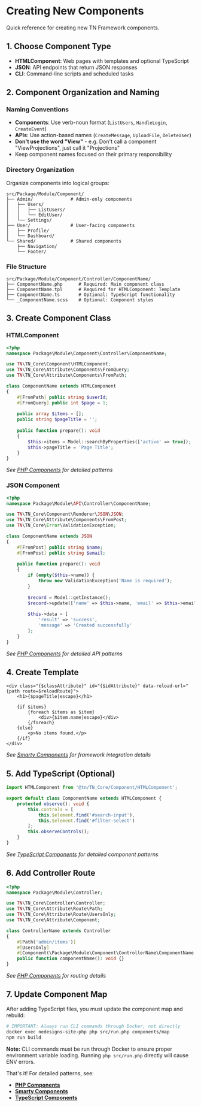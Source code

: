 # Creating New Components

Quick reference for creating new TN Framework components.

## 1. Choose Component Type

- **HTMLComponent**: Web pages with templates and optional TypeScript
- **JSON**: API endpoints that return JSON responses  
- **CLI**: Command-line scripts and scheduled tasks

## 2. Component Organization and Naming

### Naming Conventions
- **Components**: Use verb-noun format (`ListUsers`, `HandleLogin`, `CreateEvent`)
- **APIs**: Use action-based names (`CreateMessage`, `UploadFile`, `DeleteUser`)
- **Don't use the word "View"** - e.g. Don't call a component "ViewProjections", just call it "Projections"
- Keep component names focused on their primary responsibility

### Directory Organization
Organize components into logical groups:

```
src/Package/Module/Component/
├── Admin/              # Admin-only components
│   ├── Users/
│   │   ├── ListUsers/
│   │   └── EditUser/
│   └── Settings/
├── User/               # User-facing components  
│   ├── Profile/
│   └── Dashboard/
└── Shared/             # Shared components
    ├── Navigation/
    └── Footer/
```

### File Structure
```
src/Package/Module/Component/Controller/ComponentName/
├── ComponentName.php      # Required: Main component class
├── ComponentName.tpl      # Required for HTMLComponent: Template  
├── ComponentName.ts       # Optional: TypeScript functionality
└── _ComponentName.scss    # Optional: Component styles
```

## 3. Create Component Class

### HTMLComponent
```php
<?php
namespace Package\Module\Component\Controller\ComponentName;

use TN\TN_Core\Component\HTMLComponent;
use TN\TN_Core\Attribute\Components\FromQuery;
use TN\TN_Core\Attribute\Components\FromPath;

class ComponentName extends HTMLComponent
{
    #[FromPath] public string $userId;
    #[FromQuery] public int $page = 1;
    
    public array $items = [];
    public string $pageTitle = '';
    
    public function prepare(): void
    {
        $this->items = Model::searchByProperties(['active' => true]);
        $this->pageTitle = 'Page Title';
    }
}
```

*See [PHP Components](php-components.md) for detailed patterns*

### JSON Component
```php
<?php
namespace Package\Module\API\Controller\ComponentName;

use TN\TN_Core\Component\Renderer\JSON\JSON;
use TN\TN_Core\Attribute\Components\FromPost;
use TN\TN_Core\Error\ValidationException;

class ComponentName extends JSON
{
    #[FromPost] public string $name;
    #[FromPost] public string $email;
    
    public function prepare(): void
    {
        if (empty($this->name)) {
            throw new ValidationException('Name is required');
        }
        
        $record = Model::getInstance();
        $record->update(['name' => $this->name, 'email' => $this->email]);
        
        $this->data = [
            'result' => 'success',
            'message' => 'Created successfully'
        ];
    }
}
```

*See [PHP Components](php-components.md) for detailed API patterns*

## 4. Create Template

```smarty
<div class="{$classAttribute}" id="{$idAttribute}" data-reload-url="{path route=$reloadRoute}">
    <h1>{$pageTitle|escape}</h1>
    
    {if $items}
        {foreach $items as $item}
            <div>{$item.name|escape}</div>
        {/foreach}
    {else}
        <p>No items found.</p>
    {/if}
</div>
```

*See [Smarty Components](smarty-components.md) for framework integration details*

## 5. Add TypeScript (Optional)

```typescript
import HTMLComponent from '@tn/TN_Core/Component/HTMLComponent';

export default class ComponentName extends HTMLComponent {
    protected observe(): void {
        this.controls = [
            this.$element.find('#search-input'),
            this.$element.find('#filter-select')
        ];
        this.observeControls();
    }
}
```

*See [TypeScript Components](typescript-components.md) for detailed component patterns*

## 6. Add Controller Route

```php
<?php
namespace Package\Module\Controller;

use TN\TN_Core\Controller\Controller;
use TN\TN_Core\Attribute\Route\Path;
use TN\TN_Core\Attribute\Route\UsersOnly;
use TN\TN_Core\Attribute\Component;

class ControllerName extends Controller
{
    #[Path('admin/items')]
    #[UsersOnly]
    #[Component(\Package\Module\Component\ControllerName\ComponentName::class)]
    public function componentName(): void {}
}
```

*See [PHP Components](php-components.md) for routing details*

## 7. Update Component Map

After adding TypeScript files, you must update the component map and rebuild:

```bash
# IMPORTANT: Always run CLI commands through Docker, not directly
docker exec nedesigns-site-php php src/run.php components/map
npm run build
```

**Note:** CLI commands must be run through Docker to ensure proper environment variable loading. Running `php src/run.php` directly will cause ENV errors.

That's it! For detailed patterns, see:
- **[PHP Components](php-components.md)**
- **[Smarty Components](smarty-components.md)**  
- **[TypeScript Components](typescript-components.md)**
